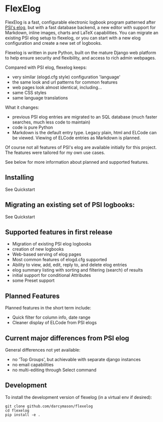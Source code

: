 # FlexElog #

FlexElog is a fast, configurable electronic logbook program patterned after [PSI's elog](https://elog.psi.ch/elog/),
but with a fast database backend, a new editor with support for Markdown, inline images, charts and LaTeX capabilities.  You can migrate an existing PSI elog setup to flexelog, or you can start with a new elog configuration and create a new set of logbooks.

Flexelog is written in pure Python, built on the mature Django web platform to help ensure security and flexibility, and access to rich admin webpages.

Compared with PSI elog, flexelog keeps:
- very similar (elogd.cfg style) configuration 'language'
- the same look and url patterns for common features
- web pages look almost identical, including...
- same CSS styles
- same language translations

What it changes:
- previous PSI elog entries are migrated to an SQL database (much faster searches, much less code to maintain)
- code is pure Python
- Markdown is the default entry type.  Legacy plain, html and ELCode can be viewed.  Viewing of ELCode entries as Markdown is planned.

Of course not all features of PSI's elog are available initially for this project.  The features were tailored for my own use cases.

See below for more information about planned and supported features.


## Installing

See  Quickstart

## Migrating an existing set of PSI logbooks:

See Quickstart

## Supported features in first release

* Migration of existing PSI elog logbooks
* creation of new logbooks
* Web-based serving of elog pages
* Most common features of elogd.cfg supported
* Ability to view, add, edit, reply to, and delete elog entries
* elog summary listing with sorting and filtering (search) of results
* initial support for conditional Attributes
* some Preset support

## Planned Features

Planned features in the short term include:
* Quick filter for column info, date range
* Cleaner display of ELCode from PSI elogs

## Current major differences from PSI elog

General differences not yet available:
* no 'Top Groups', but achievable with separate django instances 
* no email capabilities
* no multi-editing through Select command


## Development

To install the development version of flexelog (in a virtual env if desired):

    git clone github.com/darcymason/flexelog
    cd flexelog
    pip install -e .
